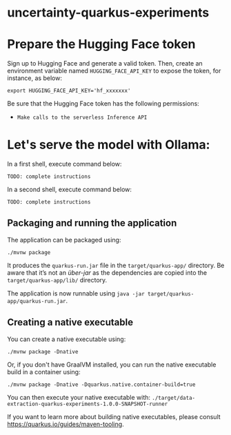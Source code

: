 # uncertainty-quarkus-experiments

# Prepare the Hugging Face token

Sign up to Hugging Face and generate a valid token.
Then, create an environment variable named `HUGGING_FACE_API_KEY` to expose the token, for instance, as below:

```
export HUGGING_FACE_API_KEY='hf_xxxxxxx'
```

Be sure that the Hugging Face token has the following permissions:
 + `Make calls to the serverless Inference API`

# Let's serve the model with Ollama:

In a first shell, execute command below:

```
TODO: complete instructions
```

In a second shell, execute command below:

```
TODO: complete instructions
```

## Packaging and running the application

The application can be packaged using:

```shell script
./mvnw package
```

It produces the `quarkus-run.jar` file in the `target/quarkus-app/` directory.
Be aware that it’s not an _über-jar_ as the dependencies are copied into the `target/quarkus-app/lib/` directory.

The application is now runnable using `java -jar target/quarkus-app/quarkus-run.jar`.

## Creating a native executable

You can create a native executable using:

```shell script
./mvnw package -Dnative
```

Or, if you don't have GraalVM installed, you can run the native executable build in a container using:

```shell script
./mvnw package -Dnative -Dquarkus.native.container-build=true
```

You can then execute your native executable with: `./target/data-extraction-quarkus-experiments-1.0.0-SNAPSHOT-runner`

If you want to learn more about building native executables, please consult <https://quarkus.io/guides/maven-tooling>.
